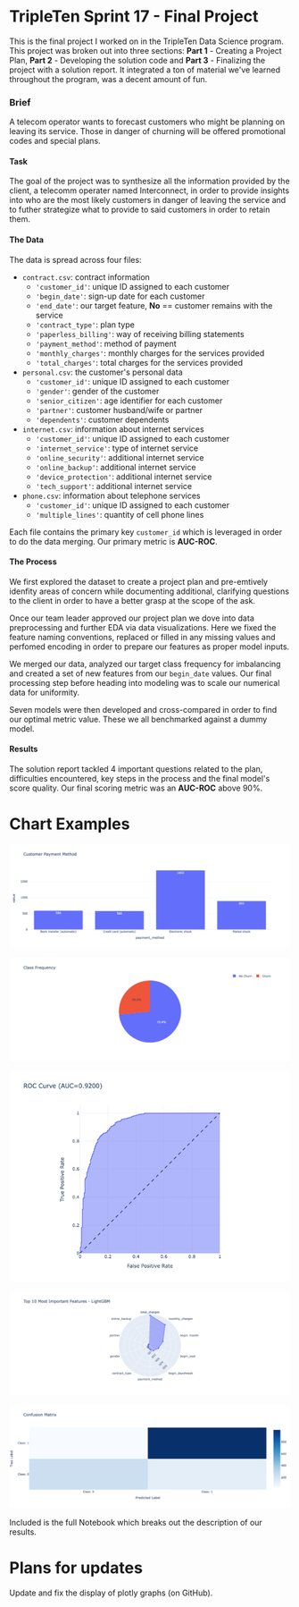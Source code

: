 # TripleTen Sprint 17 - Final Project

This is the final project I worked on in the TripleTen Data Science program. This project was broken out into three sections: **Part 1** - Creating a Project Plan, **Part 2** - Developing the solution code and **Part 3** - Finalizing the project with a solution report. It integrated a ton of material we've learned throughout the program, was a decent amount of fun.

### Brief

A telecom operator wants to forecast customers who might be planning on leaving its service. Those in danger of churning will be offered promotional codes and special plans.

#### Task

The goal of the project was to synthesize all the information provided by the client, a telecomm operater named Interconnect, in order to provide insights into who are the most likely customers in danger of leaving the service and to futher strategize what to provide to said customers in order to retain them.

#### The Data

The data is spread across four files:

- `contract.csv`: contract information
    - `'customer_id'`: unique ID assigned to each customer
    - `'begin_date'`: sign-up date for each customer
    - `'end_date'`: our target feature, **No** == customer remains with the service
    - `'contract_type'`: plan type
    - `'paperless_billing'`: way of receiving billing statements
    - `'payment_method'`: method of payment
    - `'monthly_charges'`: monthly charges for the services provided
    - `'total_charges'`: total charges for the services provided
- `personal.csv`: the customer's personal data
    - `'customer_id'`: unique ID assigned to each customer
    - `'gender'`: gender of the customer
    - `'senior_citizen'`: age identifier for each customer
    - `'partner'`: customer husband/wife or partner
    - `'dependents'`: customer dependents
- `internet.csv`: information about internet services
    - `'customer_id'`: unique ID assigned to each customer
    - `'internet_service'`: type of internet service
    - `'online_security'`: additional internet service
    - `'online_backup'`: additional internet service
    - `'device_protection'`: additional internet service
    - `'tech_support'`: additional internet service
- `phone.csv`: information about telephone services
    - `'customer_id'`: unique ID assigned to each customer
    - `'multiple_lines'`: quantity of cell phone lines

Each file contains the primary key `customer_id` which is leveraged in order to do the data merging. Our primary metric is **AUC-ROC**.

#### The Process

We first explored the dataset to create a project plan and pre-emtively idenfity areas of concern while documenting additional, clarifying questions to the client in order to have a better grasp at the scope of the ask. 

Once our team leader approved our project plan we dove into data preprocessing and further EDA via data visualizations. Here we fixed the feature naming conventions, replaced or filled in any missing values and perfomed encoding in order to prepare our features as proper model inputs. 

We merged our data, analyzed our target class frequency for imbalancing and created a set of new features from our `begin_date` values. Our final processing step before heading into modeling was to scale our numerical data for uniformity.  

Seven models were then developed and cross-compared in order to find our optimal metric value. These we all benchmarked against a dummy model. 

#### Results

The solution report tackled 4 important questions related to the plan, difficulties encountered, key steps in the process and the final model's score quality. Our final scoring metric was an **AUC-ROC** above 90%.

# Chart Examples

![Alt text](images/newplot.png)

![Alt text](images/newplot3.png)

![Alt text](images/newplot4.png)

![Alt text](images/newplot5.png)

![Alt text](images/newplot6.png)

Included is the full Notebook which breaks out the description of our results.

# Plans for updates

Update and fix the display of plotly graphs (on GitHub).
